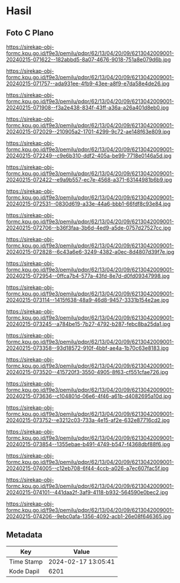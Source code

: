 # Hasil

## Foto C Plano

https://sirekap-obj-formc.kpu.go.id/f9e3/pemilu/pdpr/62/13/04/20/09/6213042009001-20240215-071622--182abbd5-8a07-4676-9018-751a8e079d6b.jpg

https://sirekap-obj-formc.kpu.go.id/f9e3/pemilu/pdpr/62/13/04/20/09/6213042009001-20240215-071757--ada931ee-4fb9-43ee-a8f9-e7da58e4de26.jpg

https://sirekap-obj-formc.kpu.go.id/f9e3/pemilu/pdpr/62/13/04/20/09/6213042009001-20240215-071908--f3a2e438-834f-43ff-a36a-a26a401d8eb0.jpg

https://sirekap-obj-formc.kpu.go.id/f9e3/pemilu/pdpr/62/13/04/20/09/6213042009001-20240215-072029--210905a2-1701-4299-9c72-ae148f63e809.jpg

https://sirekap-obj-formc.kpu.go.id/f9e3/pemilu/pdpr/62/13/04/20/09/6213042009001-20240215-072249--c9e6b310-ddf2-405a-be99-7718e0146a5d.jpg

https://sirekap-obj-formc.kpu.go.id/f9e3/pemilu/pdpr/62/13/04/20/09/6213042009001-20240215-072422--e9a9b557-ec7e-4568-a371-63144981b6b9.jpg

https://sirekap-obj-formc.kpu.go.id/f9e3/pemilu/pdpr/62/13/04/20/09/6213042009001-20240215-072531--0830d619-a33e-44a6-bbb1-66fdf8c93e84.jpg

https://sirekap-obj-formc.kpu.go.id/f9e3/pemilu/pdpr/62/13/04/20/09/6213042009001-20240215-072706--b36f3faa-3b6d-4ed9-a5de-0757d27527cc.jpg

https://sirekap-obj-formc.kpu.go.id/f9e3/pemilu/pdpr/62/13/04/20/09/6213042009001-20240215-072828--6c43a6e6-3249-4382-a0ec-8d4807d39f7e.jpg

https://sirekap-obj-formc.kpu.go.id/f9e3/pemilu/pdpr/62/13/04/20/09/6213042009001-20240215-072954--0ffca7b4-577a-43fd-8e7d-d0fd09347998.jpg

https://sirekap-obj-formc.kpu.go.id/f9e3/pemilu/pdpr/62/13/04/20/09/6213042009001-20240215-073114--1415f638-48a9-46d8-9457-3331b154e2ae.jpg

https://sirekap-obj-formc.kpu.go.id/f9e3/pemilu/pdpr/62/13/04/20/09/6213042009001-20240215-073245--a784be15-7b27-4792-b287-febc8ba25da1.jpg

https://sirekap-obj-formc.kpu.go.id/f9e3/pemilu/pdpr/62/13/04/20/09/6213042009001-20240215-073358--93d18572-910f-4bbf-ae4a-1b70c63e8183.jpg

https://sirekap-obj-formc.kpu.go.id/f9e3/pemilu/pdpr/62/13/04/20/09/6213042009001-20240215-073520--415720f3-3550-4905-8f63-cf551cfae726.jpg

https://sirekap-obj-formc.kpu.go.id/f9e3/pemilu/pdpr/62/13/04/20/09/6213042009001-20240215-073636--c104801d-06e6-4f46-a61b-d4082695a10d.jpg

https://sirekap-obj-formc.kpu.go.id/f9e3/pemilu/pdpr/62/13/04/20/09/6213042009001-20240215-073752--e3212c03-733a-4e15-af2e-632e87716cd2.jpg

https://sirekap-obj-formc.kpu.go.id/f9e3/pemilu/pdpr/62/13/04/20/09/6213042009001-20240215-073854--1355ebae-b491-4749-b547-f4368dbf88f6.jpg

https://sirekap-obj-formc.kpu.go.id/f9e3/pemilu/pdpr/62/13/04/20/09/6213042009001-20240215-074005--c12eb708-6f44-4ccb-a026-a7ec607fac5f.jpg

https://sirekap-obj-formc.kpu.go.id/f9e3/pemilu/pdpr/62/13/04/20/09/6213042009001-20240215-074101--441daa2f-3af9-4118-b932-564590e0bec2.jpg

https://sirekap-obj-formc.kpu.go.id/f9e3/pemilu/pdpr/62/13/04/20/09/6213042009001-20240215-074206--9ebc0afa-1356-4092-acb1-26e08f646365.jpg


## Metadata

| Key        | Value               |
| ---------- | ------------------- |
| Time Stamp | 2024-02-17 13:05:41 |
| Kode Dapil | 6201                |



